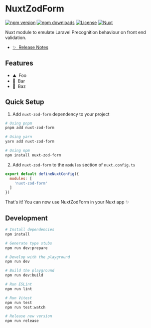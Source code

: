 <!--
Get your module up and running quickly.

Find and replace all on all files (CMD+SHIFT+F):
- Name: NuxtZodForm
- Package name: nuxt-zod-form
- Description: Nuxt module to emulate Laravel Precognition behaviour on front end validation
-->

# NuxtZodForm

[![npm version][npm-version-src]][npm-version-href]
[![npm downloads][npm-downloads-src]][npm-downloads-href]
[![License][license-src]][license-href]
[![Nuxt][nuxt-src]][nuxt-href]

Nuxt module to emulate Laravel Precognition behaviour on front end validation.

- [✨ &nbsp;Release Notes](/CHANGELOG.md)
<!-- - [🏀 Online playground](https://stackblitz.com/github/your-org/nuxt-zod-form?file=playground%2Fapp.vue) -->
<!-- - [📖 &nbsp;Documentation](https://example.com) -->

## Features

<!-- Highlight some of the features your module provide here -->
- ⛰ &nbsp;Foo
- 🚠 &nbsp;Bar
- 🌲 &nbsp;Baz

## Quick Setup

1. Add `nuxt-zod-form` dependency to your project

```bash
# Using pnpm
pnpm add nuxt-zod-form

# Using yarn
yarn add nuxt-zod-form

# Using npm
npm install nuxt-zod-form
```

2. Add `nuxt-zod-form` to the `modules` section of `nuxt.config.ts`

```js
export default defineNuxtConfig({
  modules: [
    'nuxt-zod-form'
  ]
})
```

That's it! You can now use NuxtZodForm in your Nuxt app ✨

## Development

```bash
# Install dependencies
npm install

# Generate type stubs
npm run dev:prepare

# Develop with the playground
npm run dev

# Build the playground
npm run dev:build

# Run ESLint
npm run lint

# Run Vitest
npm run test
npm run test:watch

# Release new version
npm run release
```

<!-- Badges -->
[npm-version-src]: https://img.shields.io/npm/v/nuxt-zod-form/latest.svg?style=flat&colorA=18181B&colorB=28CF8D
[npm-version-href]: https://npmjs.com/package/nuxt-zod-form

[npm-downloads-src]: https://img.shields.io/npm/dm/nuxt-zod-form.svg?style=flat&colorA=18181B&colorB=28CF8D
[npm-downloads-href]: https://npmjs.com/package/nuxt-zod-form

[license-src]: https://img.shields.io/npm/l/nuxt-zod-form.svg?style=flat&colorA=18181B&colorB=28CF8D
[license-href]: https://npmjs.com/package/nuxt-zod-form

[nuxt-src]: https://img.shields.io/badge/Nuxt-18181B?logo=nuxt.js
[nuxt-href]: https://nuxt.com
